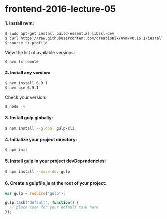 # frontend-2016-lecture-05

#### 1. Install nvm:

```sh
$ sudo apt-get install build-essential libssl-dev
$ curl https://raw.githubusercontent.com/creationix/nvm/v0.16.1/install.sh | sh
$ source ~/.profile
```

View the list of available versions:

```sh
$ nvm ls-remote
```

#### 2. Install any version:

```sh
$ nvm install 6.9.1
$ nvm use 6.9.1
```

Check your version:

```sh
$ node -v
```

#### 3. Install gulp globally:

```sh
$ npm install --global gulp-cli
```

#### 4. Initialize your project directory:

```sh
$ npm init
```

#### 5. Install gulp in your project devDependencies:

```sh
$ npm install --save-dev gulp
```

#### 6. Create a gulpfile.js at the root of your project:

```js
var gulp = require('gulp');

gulp.task('default', function() {
  // place code for your default task here
});
```
